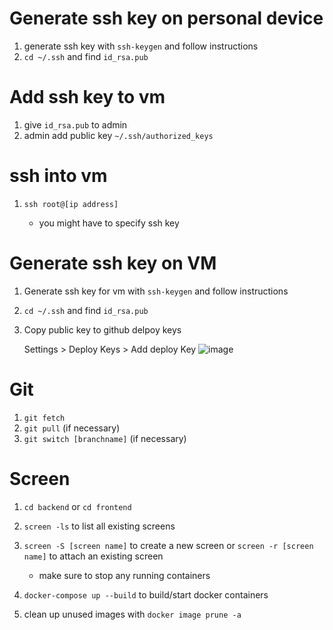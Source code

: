 # Generate ssh key on personal device

1. generate ssh key with `ssh-keygen` and follow instructions
2. `cd ~/.ssh` and find `id_rsa.pub`

# Add ssh key to vm

1. give `id_rsa.pub` to admin
2. admin add public key `~/.ssh/authorized_keys`

# ssh into vm

1. `ssh root@[ip address]`

    - you might have to specify ssh key

# Generate ssh key on VM

1. Generate ssh key for vm with `ssh-keygen` and follow instructions 
2. `cd ~/.ssh` and find `id_rsa.pub`
3. Copy public key to github delpoy keys

   Settings > Deploy Keys > Add deploy Key
![image](https://user-images.githubusercontent.com/22690560/182260258-cb6e74db-ff8b-4966-9dae-489e831caa4a.png)


# Git
1. `git fetch`
2. `git pull` (if necessary)
3. `git switch [branchname]` (if necessary)

# Screen

1. `cd backend` or `cd frontend`
2. `screen -ls` to list all existing screens
3. `screen -S [screen name]` to create a new screen or `screen -r [screen name]` to attach an existing screen

    - make sure to stop any running containers

4. `docker-compose up --build` to build/start docker containers
5. clean up unused images with `docker image prune -a`

